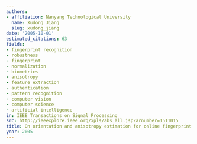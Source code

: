```yaml
---
authors:
- affiliation: Nanyang Technological University
  name: Xudong Jiang
  slug: xudong_jiang
date: '2005-10-01'
estimated_citations: 63
fields:
- fingerprint recognition
- robustness
- fingerprint
- normalization
- biometrics
- anisotropy
- feature extraction
- authentication
- pattern recognition
- computer vision
- computer science
- artificial intelligence
in: IEEE Transactions on Signal Processing
src: http://ieeexplore.ieee.org/xpls/abs_all.jsp?arnumber=1511015
title: On orientation and anisotropy estimation for online fingerprint authentication
year: 2005
---
```

